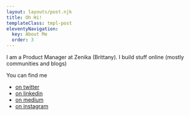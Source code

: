 ```yaml
---
layout: layouts/post.njk
title: Oh Hi!
templateClass: tmpl-post
eleventyNavigation:
  key: About Me
  order: 3
---
```


I am a Product Manager at Zenika (Brittany).
I build stuff online (mostly communities and blogs)

You can find me 
- [on twitter](https://twitter.com/karinesabatier)
- [on linkedin](https://www.linkedin.com/in/karinesabatier/)
- [on medium](https://karinesabatier.medium.com/)
- [on instagram](https://instagram.com/karinesabatier/)
